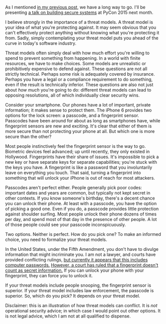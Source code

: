 <!--
.. title: Conflicting threat models
.. slug: conflicting-threat-models
.. date: 2015-03-07 08:56:05 UTC-08:00
.. tags: security
.. link:
.. description:
.. type: text
-->

As I mentioned [in my previous post][prev], we have a long way to go. I'll be presenting [a talk on building secure systems][sec-talk] at PyCon 2015 next month.

I believe strongly in the importance of a threat models. A threat model is your idea of what you're protecting against. It may seem obvious that you can't effectively protect anything without knowing what you're protecting it from. Sadly, simply contemplating your threat model puts you ahead of the curve in today's software industry.

Threat models often simply deal with how much effort you're willing to spend to prevent something from happening. In a world with finite resources, we have to make choices. Some models are unrealistic or prohibitively expensive to defend against. These questions are not all strictly technical. Perhaps some risk is adequately covered by insurance. Perhaps you have a legal or a compliance requirement to do something, even if the result is technically inferior. These questions are also not just about *how much* you're going to do: different threat models can lead to opposing resolutions, all of which individually clear security wins.

Consider your smartphone. Our phones have a lot of important, private information; it makes sense to protect them. The iPhone 6 provides two options for the lock screen: a passcode, and a fingerprint sensor. Passcodes have been around for about as long as smartphones have, while fingerprint sensors are new and exciting. It's clear that either of them is more secure than not protecting your phone at all. But which one is more secure than the other?

Most people instinctively feel the fingerprint sensor is the way to go. Biometric devices feel advanced; up until recently, they only existed in Hollywood. Fingerprints have their share of issues. It's impossible to pick a new key or have separate keys for separate capabilities; you're stuck with the keys you have. A fingerprint is like a password that you involuntarily leave on everything you touch. That said, turning a fingerprint into something that will unlock your iPhone is out of reach for most attackers.

Passcodes aren't perfect either. People generally pick poor codes: important dates and years are common, but typically not kept secret in other contexts. If you know someone's birthday, there's a decent chance you can unlock their phone. At least with a passcode, you have the option of picking a good one. Even if you do, a passcode provides little protection against shoulder surfing. Most people unlock their phone dozens of times per day, and spend most of that day in the presence of other people. A lot of those people could see your passcode inconspicuously.

Two options. Neither is perfect. How do you pick one? To make an informed choice, you need to formalize your threat models.

In the United States, under the Fifth Amendment, you don't have to divulge information that might incriminate you. I am not a lawyer, and courts have provided conflicting rulings, [but currently it appears that this includes computer passwords.][passwords] [However, a court has ruled that a fingerprint doesn't count as secret information.][ruling] If you can unlock your phone with your fingerprint, they can force you to unlock it.

If your threat models include people snooping, the fingerprint sensor is superior. If your threat model includes law enforcement, the passcode is superior. So, which do you pick? It depends on your threat model.

Disclaimer: this is an illustration of how threat models can conflict. It is *not* operational security advice; in which case I would point out other options. It is not legal advice, which I am not at all qualified to dispense.

[prev]: http://www.lvh.io/posts/were-just-getting-started.html
[sec-talk]: https://us.pycon.org/2015/schedule/presentation/342/
[distsys-talk]: https://us.pycon.org/2015/schedule/presentation/386/
[passwords]: https://en.wikipedia.org/wiki/Fifth_Amendment_to_the_United_States_Constitution#Computer_passwords
[ruling]: http://hamptonroads.com/2014/10/police-can-require-cellphone-fingerprint-not-pass-code?wpisrc=nl-swbd&wpmm=1#
